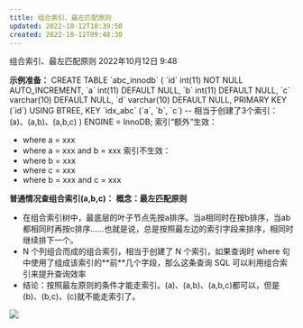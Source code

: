 ```yaml
---
title: 组合索引、最左匹配原则
updated: 2022-10-12T10:39:50
created: 2022-10-12T09:48:30
---
```


组合索引、最左匹配原则
2022年10月12日
9:48

**示例准备：**
CREATE TABLE \`abc_innodb\`
(
\`id\` int(11) NOT NULL AUTO_INCREMENT,
\`a\` int(11) DEFAULT NULL,
\`b\` int(11) DEFAULT NULL,
\`c\` varchar(10) DEFAULT NULL,
\`d\` varchar(10) DEFAULT NULL,
PRIMARY KEY (\`id\`) USING BTREE,
KEY \`idx_abc\` (\`a\`, \`b\`, \`c\`) -- 相当于创建了3个索引：(a)、(a,b)、(a,b,c)
) ENGINE = InnoDB;
索引“额外”生效：
- where a = xxx
- where a = xxx and b = xxx
索引不生效：
- where b = xxx
- where c = xxx
- where b = xxx and c = xxx

**普通情况查组合索引(a,b,c)：**
**概念：最左匹配原则**
- 在组合索引树中，最底层的叶子节点先按a排序。当a相同时在按b排序，当ab都相同时再按c排序……也就是说，总是按照最左边的索引字段来排序，相同时继续排下一个。
- N 个列组合而成的组合索引，相当于创建了 N 个索引，如果查询时 where 句中使用了组成该索引的\*\*前\*\*几个字段，那么这条查询 SQL 可以利用组合索引来提升查询效率
- 结论：按照最左原则的条件才能走索引。(a)、(a,b)、(a,b,c)都可以，但是(b)、(b,c)、(c)就不能走索引了。

![](C:\Users\82609\AppData\Local\Temp\Java\pandoc/media/image1.png)
